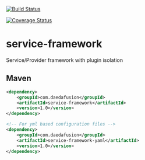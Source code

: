 [![Build Status](https://travis-ci.org/daedafusion/service-framework.svg?branch=master)](https://travis-ci.org/daedafusion/service-framework)

[![Coverage Status](https://coveralls.io/repos/github/daedafusion/service-framework/badge.svg?branch=master)](https://coveralls.io/github/daedafusion/service-framework?branch=master)

# service-framework
Service/Provider framework with plugin isolation

## Maven

```xml
<dependency>
    <groupId>com.daedafusion</groupId>
    <artifactId>service-framework</artifactId>
    <version>1.0</version>
</dependency>

<!-- For yml based configuration files -->
<dependency>
    <groupId>com.daedafusion</groupId>
    <artifactId>service-framework-yaml</artifactId>
    <version>1.0</version>
</dependency>
```
